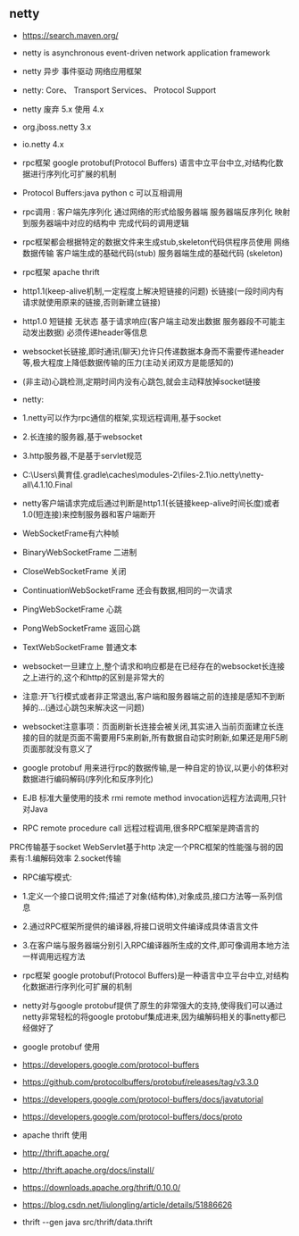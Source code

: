 ## netty
- https://search.maven.org/

- netty is asynchronous event-driven network application framework
- netty 异步 事件驱动 网络应用框架
- netty:  Core、 Transport Services、 Protocol Support
- netty  废弃 5.x    使用 4.x
- org.jboss.netty   3.x
- io.netty          4.x

- rpc框架 google protobuf(Protocol Buffers)   语言中立平台中立,对结构化数据进行序列化可扩展的机制
- Protocol Buffers:java python c 可以互相调用
- rpc调用 : 客户端先序列化 通过网络的形式给服务器端 服务器端反序列化  映射到服务器端中对应的结构中 完成代码的调用逻辑
- rpc框架都会根据特定的数据文件来生成stub,skeleton代码供程序员使用   网络数据传输  客户端生成的基础代码(stub)   服务器端生成的基础代码 (skeleton)

- rpc框架 apache thrift

- http1.1(keep-alive机制,一定程度上解决短链接的问题) 长链接(一段时间内有请求就使用原来的链接,否则新建立链接) 
- http1.0 短链接 无状态 基于请求响应(客户端主动发出数据 服务器段不可能主动发出数据)  必须传递header等信息
- websocket长链接,即时通讯(聊天)允许只传递数据本身而不需要传递header等,极大程度上降低数据传输的压力(主动关闭双方是能感知的)  
- (非主动)心跳检测,定期时间内没有心跳包,就会主动释放掉socket链接

- netty:
- 1.netty可以作为rpc通信的框架,实现远程调用,基于socket
- 2.长连接的服务器,基于websocket
- 3.http服务器,不是基于servlet规范

- C:\Users\黄育佳\.gradle\caches\modules-2\files-2.1\io.netty\netty-all\4.1.10.Final

- netty客户端请求完成后通过判断是http1.1(长链接keep-alive时间长度)或者1.0(短连接)来控制服务器和客户端断开

- WebSocketFrame有六种帧
- BinaryWebSocketFrame  二进制
- CloseWebSocketFrame   关闭
- ContinuationWebSocketFrame 还会有数据,相同的一次请求
- PingWebSocketFrame  心跳
- PongWebSocketFrame  返回心跳
- TextWebSocketFrame  普通文本

- websocket一旦建立上,整个请求和响应都是在已经存在的websocket长连接之上进行的,这个和http的区别是非常大的
- 注意:开飞行模式或者非正常退出,客户端和服务器端之前的连接是感知不到断掉的...(通过心跳包来解决这一问题)
- websocket注意事项：页面刷新长连接会被关闭,其实进入当前页面建立长连接的目的就是页面不需要用F5来刷新,所有数据自动实时刷新,如果还是用F5刷页面那就没有意义了
- google protobuf 用来进行rpc的数据传输,是一种自定的协议,以更小的体积对数据进行编码解码(序列化和反序列化)
- EJB 标准大量使用的技术 rmi remote method invocation远程方法调用,只针对Java
- RPC remote procedure call 远程过程调用,很多RPC框架是跨语言的

PRC传输基于socket WebServlet基于http
决定一个PRC框架的性能强与弱的因素有:1.编解码效率 2.socket传输
- RPC编写模式:
- 1.定义一个接口说明文件;描述了对象(结构体),对象成员,接口方法等一系列信息
- 2.通过RPC框架所提供的编译器,将接口说明文件编译成具体语言文件
- 3.在客户端与服务器端分别引入RPC编译器所生成的文件,即可像调用本地方法一样调用远程方法


- rpc框架 google protobuf(Protocol Buffers)是一种语言中立平台中立,对结构化数据进行序列化可扩展的机制
- netty对与google protobuf提供了原生的非常强大的支持,使得我们可以通过netty非常轻松的将google protobuf集成进来,因为编解码相关的事netty都已经做好了

- google protobuf 使用
- https://developers.google.com/protocol-buffers
- https://github.com/protocolbuffers/protobuf/releases/tag/v3.3.0
- https://developers.google.com/protocol-buffers/docs/javatutorial
- https://developers.google.com/protocol-buffers/docs/proto

- apache thrift 使用
- http://thrift.apache.org/
- http://thrift.apache.org/docs/install/
- https://downloads.apache.org/thrift/0.10.0/
- https://blog.csdn.net/liulongling/article/details/51886626
- thrift --gen java src/thrift/data.thrift
